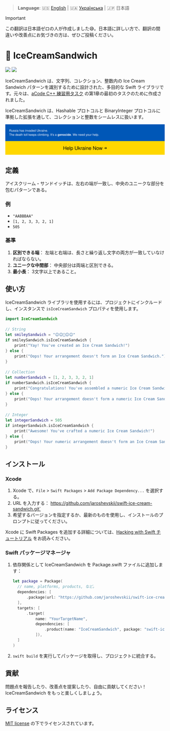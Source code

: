 > **Language**: 🇺🇸 [English](README.md) | 🇺🇦 [Українська](README.uk.md) | 🇯🇵 日本語

> [!IMPORTANT] 
> この翻訳は日本語ゼロの人が作成しました😅。日本語に詳しい方で、翻訳の間違いや改善点にお気づきの方は、ぜひご投稿ください。

# 🍨 IceCreamSandwich

[![](https://img.shields.io/endpoint?url=https%3A%2F%2Fswiftpackageindex.com%2Fapi%2Fpackages%2Fjaroshevskii%2Fswift-ice-cream-sandwich%2Fbadge%3Ftype%3Dswift-versions)](https://swiftpackageindex.com/jaroshevskii/swift-ice-cream-sandwich)
[![](https://img.shields.io/endpoint?url=https%3A%2F%2Fswiftpackageindex.com%2Fapi%2Fpackages%2Fjaroshevskii%2Fswift-ice-cream-sandwich%2Fbadge%3Ftype%3Dplatforms)](https://swiftpackageindex.com/jaroshevskii/swift-ice-cream-sandwich)

IceCreamSandwich は、文字列、コレクション、整数内の Ice Cream Sandwich パターンを識別するために設計された、多目的な Swift ライブラリです。元々は、[aCode C++ 練習用タスク](https://acode.com.ua/praktika-cpp-1/#toc-0) の第1章の最初のタスクのために作成されました。

IceCreamSandwich は、Hashable プロトコルと BinaryInteger プロトコルに準拠した拡張を通して、コレクションと整数をシームレスに扱います。

[![Stand With Ukraine](https://raw.githubusercontent.com/vshymanskyy/StandWithUkraine/main/banner2-direct.svg)](https://vshymanskyy.github.io/StandWithUkraine)

## 定義

アイスクリーム・サンドイッチは、左右の端が一致し、中央のユニークな部分を包むパターンである。

### 例

- `"AABBBAA"`
- `[1, 2, 3, 3, 2, 1]`
- `505`

### 基準

1. **区別できる端**： 左端と右端は、長さと繰り返し文字の両方が一致していなければならない。
2. **ユニークな中間部**： 中央部分は両端と区別できる。
3. **最小長**： 3文字以上であること。

## 使い方

IceCreamSandwich ライブラリを使用するには、プロジェクトにインクルードし、インスタンスで `isIceCreamSandwich` プロパティを使用します。

```swift
import IceCreamSandwich

// String
let smileySandwich = "😊😊🍦😊😊"
if smileySandwich.isIceCreamSandwich {
    print("Yay! You've created an Ice Cream Sandwich!")
} else {
    print("Oops! Your arrangement doesn't form an Ice Cream Sandwich.")
}

// Collection
let numberSandwich = [1, 2, 3, 3, 2, 1]
if numberSandwich.isIceCreamSandwich {
    print("Congratulations! You've assembled a numeric Ice Cream Sandwich!")
} else {
    print("Oops! Your arrangement doesn't form a numeric Ice Cream Sandwich.")
}

// Integer
let integerSandwich = 505
if integerSandwich.isIceCreamSandwich {
    print("Awesome! You've crafted a numeric Ice Cream Sandwich!")
} else {
    print("Oops! Your numeric arrangement doesn't form an Ice Cream Sandwich.")
}
```

## インストール

### Xcode

1. Xcode で、`File` > `Swift Packages` > `Add Package Dependency...` を選択する。
2. URL を入力する： https://github.com/jaroshevskii/swift-ice-cream-sandwich.git`
3. 希望するバージョンを指定するか、最新のものを使用し、インストールのプロンプトに従ってください。

Xcode に Swift Packages を追加する詳細については、[Hacking with Swift チュートリアル](https://www.hackingwithswift.com/books/ios-swiftui/adding-swift-package-dependencies-in-xcode) をお読みください。

### Swift パッケージマネージャ

1. 依存関係として IceCreamSandwich を Package.swift ファイルに追加します：
    
      ```swift
   let package = Package(
        // name, platforms, products, など。
        dependencies: [
            .package(url: "https://github.com/jaroshevskii/swift-ice-cream-sandwich.git", from: "1.0.0"),
        ],
        targets: [
            .target(
                name: "YourTargetName",
                dependencies: [
                    .product(name: "IceCreamSandwich", package: "swift-ice-cream-sandwich"),
                ]),
        ]
    )
   ```

2. `swift build` を実行してパッケージを取得し、プロジェクトに統合する。

## 貢献

問題点を報告したり、改善点を提案したり、自由に貢献してください！IceCreamSandwich をもっと楽しくしましょう。

## ライセンス

[MIT license](LICENSE.txt) の下でライセンスされています。
